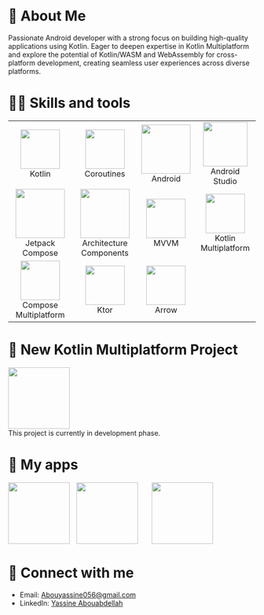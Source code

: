 # 👋 About Me
Passionate Android developer with a strong focus on building high-quality applications using Kotlin. Eager to deepen expertise in Kotlin Multiplatform and explore the potential of Kotlin/WASM and WebAssembly for cross-platform development, creating seamless user experiences across diverse platforms.

# 🧑‍💻 Skills and tools
| | | | |
|:-------------------------:|:-------------------------:|:-------------------------:|:-------------------------:|
| <img src="https://icon.icepanel.io/Technology/svg/Kotlin.svg" width="80" height="80"/><br>Kotlin |<img src="https://developer.android.com/static/images/kotlin/pathway.png" width="80" height="80"/><br>Coroutines |<img src="https://developer.android.com/static/images/logos/android.svg" width="100" height="100"/><br> Android|<img src="https://uxwing.com/wp-content/themes/uxwing/download/brands-and-social-media/android-studio-icon.png" width="90" height="90"/><br> Android Studio |
| <img src="https://blogger.googleusercontent.com/img/b/R29vZ2xl/AVvXsEjC97Z8BResg5dlPqczsRCFhP6zewWX0X0e7fVPG-G7PuUZwwZVsi9OPoqJYkgqT2h0FI95SsmWzVEgpt8b8HAqFiIxZ98TFtY4lE0b8UrtVJ2HrJebRwl6C9DslsQDl9KnBIrdHS6LtkY/s1600/jetpack+compose+icon_RGB.png" width="100" height="100"/><br>Jetpack Compose | <img src="https://blogger.googleusercontent.com/img/b/R29vZ2xl/AVvXsEgDO1eKkrXPdSBxo_ZNX250ZBNH-FfexvOxc3mDX8LfcCRCByx0OOWzAGDqYPauyn3BZQq7Kw0K3zC_Hkg1ioaMkBeobbINIlF-h2NLMhO5IgNMYGI5EUQ0acIwITbQb8WFI8vgfj2yYx8/s1600/Jetpack_logo+%25282%2529.png" width="100" height="100"/><br>Architecture Components| <img src="https://raw.githubusercontent.com/irontec/android-mvvm-example/master/logo.png" width="80" height="80"/><br>MVVM | <img src="https://lp.jetbrains.com/static/2021/03/23/155113-0.15265793.png" width="80" height="80"/><br>Kotlin Multiplatform 
| <img src="https://imgur.com/A0927rS.jpg" width="80" height="80"/><br>Compose Multiplatform | <img src="https://avatars.githubusercontent.com/u/28214161?s=280&v=4" width="80" height="80"/><br>Ktor | <img src="https://i0.wp.com/theboreddev.com/wp-content/uploads/2021/10/arrow.png?fit=200%2C200&ssl=1" width="80" height="80"/><br>Arrow | 


# 🚀 New Kotlin Multiplatform Project
<a href="https://github.com/yassineAbou/LLMS"><img src="https://imgur.com/9atzLry.png" width="125" height = "125"></a>
<br>This project is currently in development phase.


# 📱 My apps
<a href="https://github.com/yassineAbou/Clock"><img src="https://i.imgur.com/6JQDkCX.png" width="125" height = "125"></a> <a href="https://github.com/yassineAbou/Weather"><img src="https://i.imgur.com/RSSAkFv.png" width="125" height = "125"></a>  <a href="https://github.com/yassineAbou/Calculator"><img src="https://i.imgur.com/hVfvB0H.png" width="125" height = "125"></a>   

# 🤝 Connect with me
- Email: Abouyassine056@gmail.com
- LinkedIn: [Yassine Abouabdellah](https://www.linkedin.com/in/yassineabou/)

















